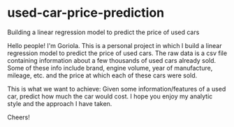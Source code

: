 # used-car-price-prediction
Building a linear regression model to predict the price of used cars

Hello people! I'm Goriola. 
This is a personal project in which I build a linear regression model to predict the price of used cars.
The raw data is a csv file containing information about a few thousands of used cars already sold. 
Some of these info include brand, engine volume, year of manufacture, mileage, etc. and the price at which each of these cars were sold.

This is what we want to achieve: Given some information/features of a used car, predict how much the car would cost.
I hope you enjoy my analytic style and the approach I have taken.

Cheers!
